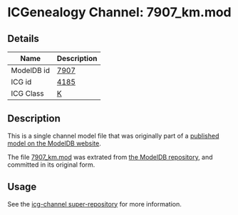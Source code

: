 # ICGenealogy Channel: 7907\_km.mod

## Details

Name | Description
---- | -----------
ModelDB id | [7907](http://senselab.med.yale.edu/ModelDB/ShowModel.cshtml?model=7907)
ICG id | [4185](http://icg.neurotheory.ox.ac.uk/channels/1/4185)
ICG Class | [K](http://icg.neurotheory.ox.ac.uk/channels/1)

## Description

This is a single channel model file that was originally part of a [published model on the ModelDB website](http://senselab.med.yale.edu/mModelDB/ShowModel.cshtml?model=7907).

The file [7907\_km.mod](7907_km.mod) was extrated from [the ModelDB repository](http://senselab.med.yale.edu/ModelDB/ShowModel.cshtml?model=7907), and committed in its original form.

## Usage

See the [icg-channel super-repository](https://github.com/icgenealogy/icg-channels) for more information.